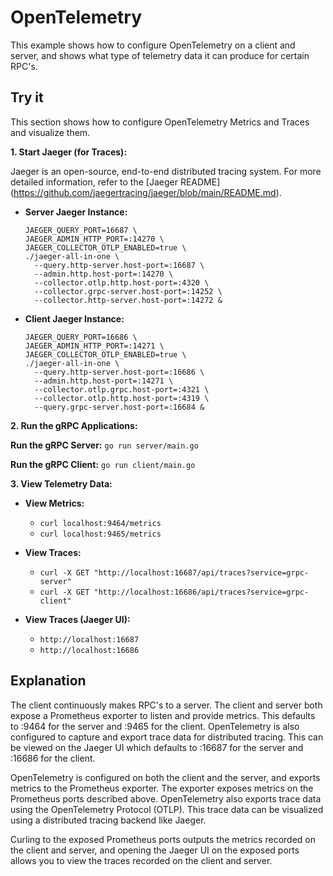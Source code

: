 # OpenTelemetry

This example shows how to configure OpenTelemetry on a client and server, and shows what type of telemetry data it can produce for certain RPC's.

## Try it

This section shows how to configure OpenTelemetry Metrics and Traces and visualize them.

**1. Start Jaeger (for Traces):**

Jaeger is an open-source, end-to-end distributed tracing system. For more detailed information, refer to the [Jaeger README]
(https://github.com/jaegertracing/jaeger/blob/main/README.md).

* **Server Jaeger Instance:**

    ```
    JAEGER_QUERY_PORT=16687 \
    JAEGER_ADMIN_HTTP_PORT=:14270 \
    JAEGER_COLLECTOR_OTLP_ENABLED=true \
    ./jaeger-all-in-one \
      --query.http-server.host-port=:16687 \
      --admin.http.host-port=:14270 \
      --collector.otlp.http.host-port=:4320 \
      --collector.grpc-server.host-port=:14252 \
      --collector.http-server.host-port=:14272 &
    ```
* **Client Jaeger Instance:**
    ```
    JAEGER_QUERY_PORT=16686 \
    JAEGER_ADMIN_HTTP_PORT=:14271 \
    JAEGER_COLLECTOR_OTLP_ENABLED=true \
    ./jaeger-all-in-one \
      --query.http-server.host-port=:16686 \
      --admin.http.host-port=:14271 \
      --collector.otlp.grpc.host-port=:4321 \
      --collector.otlp.http.host-port=:4319 \
      --query.grpc-server.host-port=:16684 &
    ```

**2. Run the gRPC Applications:**

**Run the gRPC Server:**
    ```
    go run server/main.go
    ```

**Run the gRPC Client:**
    ```
    go run client/main.go
    ```

**3. View Telemetry Data:**

* **View Metrics:**

    * `curl localhost:9464/metrics`
    * `curl localhost:9465/metrics`

* **View Traces:**

    * `curl -X GET "http://localhost:16687/api/traces?service=grpc-server"`
    * `curl -X GET "http://localhost:16686/api/traces?service=grpc-client"`

* **View Traces (Jaeger UI):**

    * `http://localhost:16687`
    * `http://localhost:16686`

## Explanation

The client continuously makes RPC's to a server. The client and server both expose a Prometheus exporter to listen and provide metrics. This defaults to :9464 for the server and :9465 for the client. OpenTelemetry is also configured to capture and export trace data for distributed tracing. This can be viewed on the Jaeger UI which defaults to :16687 for the server and :16686 for the client.

OpenTelemetry is configured on both the client and the server, and exports metrics to the Prometheus exporter. The exporter exposes metrics on the Prometheus ports described above. OpenTelemetry also exports trace data using the OpenTelemetry Protocol (OTLP). This trace data can be visualized using a distributed tracing backend like Jaeger.

Curling to the exposed Prometheus ports outputs the metrics recorded on the client and server, and opening the Jaeger UI on the exposed ports allows you to view the traces recorded on the client and server.
